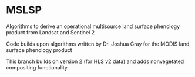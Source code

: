 # MSLSP
Algorithms to derive an operational multisource land surface phenology product from Landsat and Sentinel 2

Code builds upon algorithms written by Dr. Joshua Gray for the MODIS land surface phenology product

This branch builds on version 2 (for HLS v2 data) and adds nonvegetated compositing functionality
